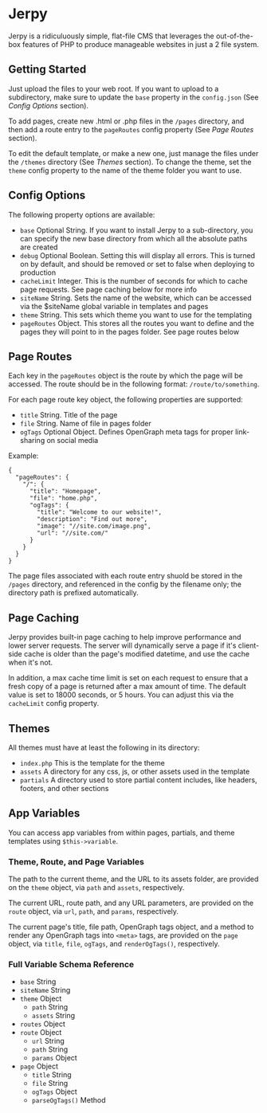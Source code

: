 # Jerpy

Jerpy is a ridiculuously simple, flat-file CMS that leverages the out-of-the-box features of PHP to produce manageable websites in just a 2 file system.

## Getting Started
Just upload the files to your web root. If you want to upload to a subdirectory, make sure to update the `base` property in the `config.json` (See *Config Options* section).

To add pages, create new .html or .php files in the `/pages` directory, and then add a route entry to the `pageRoutes` config property (See *Page Routes* section).

To edit the default template, or make a new one, just manage the files under the `/themes` directory (See *Themes* section). To change the theme, set the `theme` config property to the name of the theme folder you want to use.

## Config Options
The following property options are available:
- `base` Optional String. If you want to install Jerpy to a sub-directory, you can specify the new base directory from which all the absolute paths are created
- `debug` Optional Boolean. Setting this will display all errors. This is turned on by default, and should be removed or set to false when deploying to production
- `cacheLimit` Integer. This is the number of seconds for which to cache page requests. See page caching below for more info
- `siteName` String. Sets the name of the website, which can be accessed via the $siteName global variable in templates and pages
- `theme` String. This sets which theme you want to use for the templating
- `pageRoutes` Object. This stores all the routes you want to define and the pages they will point to in the pages folder. See page routes below

## Page Routes
Each key in the `pageRoutes` object is the route by which the page will be accessed. The route should be in the following format: `/route/to/something`.

For each page route key object, the following properties are supported:
- `title` String. Title of the page
- `file` String. Name of file in pages folder
- `ogTags` Optional Object. Defines OpenGraph meta tags for proper link-sharing on social media

Example:

```
{
  "pageRoutes": {
    "/": {
      "title": "Homepage",
      "file": "home.php",
      "ogTags": {
        "title": "Welcome to our website!",
        "description": "Find out more",
        "image": "//site.com/image.png",
        "url": "//site.com/"
      }
    }
  }
}
```

The page files associated with each route entry shuold be stored in the `/pages` directory, and referenced in the config by the filename only; the directory path is prefixed automatically.

## Page Caching
Jerpy provides built-in page caching to help improve performance and lower server requests. The server will dynamically serve a page if it's client-side cache is older than the page's modified datetime, and use the cache when it's not.

In addition, a max cache time limit is set on each request to ensure that a fresh copy of a page is returned after a max amount of time. The default value is set to 18000 seconds, or 5 hours. You can adjust this via the `cacheLimit` config property.

## Themes
All themes must have at least the following in its directory:
- `index.php` This is the template for the theme
- `assets` A directory for any css, js, or other assets used in the template
- `partials` A directory used to store partial content includes, like headers, footers, and other sections

## App Variables
You can access app variables from within pages, partials, and theme templates using `$this->variable`.

### Theme, Route, and Page Variables
The path to the current theme, and the URL to its assets folder, are provided on the `theme` object, via `path` and `assets`, respectively.

The current URL, route path, and any URL parameters, are provided on the `route` object, via `url`, `path`, and `params`, respectively.

The current page's title, file path, OpenGraph tags object, and a method to render any OpenGraph tags into `<meta>` tags, are provided on the `page` object, via `title`, `file`, `ogTags`, and `renderOgTags()`, respectively.

### Full Variable Schema Reference

- `base` String
- `siteName` String
- `theme` Object
  - `path` String
  - `assets` String
- `routes` Object
- `route` Object
  - `url` String
  - `path` String
  - `params` Object
- `page` Object
  - `title` String
  - `file` String
  - `ogTags` Object
  - `parseOgTags()` Method
